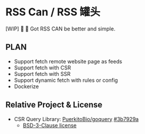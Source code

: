 # RSS Can / RSS 罐头

[WIP] 📰 🥫 Got RSS CAN be better and simple.

## PLAN

- Support fetch remote website page as feeds
- Support fetch with CSR
- Support fetch with SSR
- Support dynamic fetch with rules or config
- Dockerize

## Relative Project & License

- CSR Query Library: [PuerkitoBio/goquery](https://github.com/PuerkitoBio/goquery) [#3b7929a](https://github.com/PuerkitoBio/goquery/commit/3b7929a0d759a20968ba605c56bc3027c30d3527)
    - [BSD-3-Clause license](https://github.com/PuerkitoBio/goquery/blob/master/LICENSE)
    